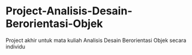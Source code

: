 # Project-Analisis-Desain-Berorientasi-Objek
Project akhir untuk mata kuliah Analisis Desain Berorientasi Objek secara individu
